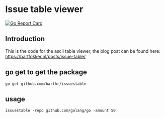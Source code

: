 # Issue table viewer

[![Go Report Card](https://goreportcard.com/badge/github.com/barthr/issuestable)](https://goreportcard.com/report/github.com/barthr/issuestable)

## Introduction

This is the code for the ascii table viewer, the blog post can be found here: https://bartfokker.nl/posts/issue-table/


## go get to get the package
```
go get github.com/barthr/issuestable
```

## usage

```issuestable -repo github.com/golang/go -amount 50```
